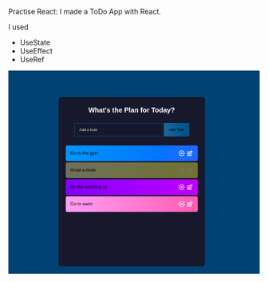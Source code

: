 Practise React:
I made a ToDo App with React.

I used

- UseState
- UseEffect
- UseRef

![Alt text](src/images/todo.png?raw=true "ToDoApp")
